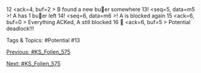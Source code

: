 12   <ack=4, buf=2 >   B found a new buer somewhere
13 ! <seq=5, data=m5 > ! A has 1 buer left
14 ! <seq=6, data=m6 > ! A is blocked again
15   <ack=6, buf=0 >   Everything ACKed, A still blocked
16    <ack=6, buf=5 >   Potential deadlock!!!

   Tags & Topics:
   #Potential
   #13 

[Previous: #KS_Folien_575](KS_Folien_575.md)

[Next: #KS_Folien_575](KS_Folien_575.md)